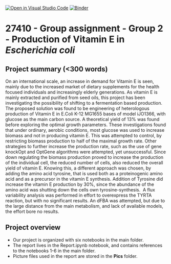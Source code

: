 [![Open in Visual Studio Code](https://classroom.github.com/assets/open-in-vscode-c66648af7eb3fe8bc4f294546bfd86ef473780cde1dea487d3c4ff354943c9ae.svg)](https://classroom.github.com/online_ide?assignment_repo_id=9155981&assignment_repo_type=AssignmentRepo)
[![Binder](https://mybinder.org/badge_logo.svg)](https://mybinder.org/v2/gh/27410/27410-group-assigment-group_2/main)

# 27410 - Group assignment - Group 2 - Production of Vitamin E in *Escherichia coli*

## Project summary (<300 words)
On an international scale, an increase in demand for Vitamin E is seen, mainly due to the increased market of dietary supplements for the health focused individuals and increasingly elderly generations. As vitamin E is mainly extracted and purified from seed oils, this project has been investigating the possibility of shifting to a fermentation based production. The proposed solution was found to be engineering of heterologous production of Vitamin E in E.Coli K-12 MG1655 bases of model iJO1366, with glucose as the main carbon source. A theoretical yield of 13% was found before exploring the optimal growth parameters. These investigations found that under ordinary, aerobic conditions, most glucose was used to increase biomass and not in producing vitamin E. This was attempted to control, by restricting biomass production to half of the maximal growth rate. Other strategies to further increase the production rate, such as the use of gene knockOpt and OptGene algorithms were attempted, yet unsuccessful. Since down regulating the biomass production proved to increase the production of the individual cell, the reduced number of cells, also reduced the overall yield of vitamin E. Knowing this, a different approach was chosen, by adding the amino acid tyrosine, that is used both as a proteinogenic amino acid and as a precursor in the vitamin E synthesis. Addition of Tyrosine did increase the vitamin E production by 30%, since the abundance of the amino acid was shutting down the cells own tyrosine-synthesis.  A flux variability analysis was performed in effort to overexpress the TYRTA reaction, but with no significant results. An dFBA was attempted, but due to the large distance from the main metabolism, and lack of available models, the effort bore no results.

## Project overview
- Our project is organized with six notebooks  in the main folder.
- The report lives in the Report.ipynb notebook, and contains references to the notebooks 1-6 in the main folder.
- Picture files used in the report are stored in the <b>Pics</b> folder.

